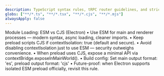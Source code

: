 ```yaml
---
description: TypeScript syntax rules, tRPC router guidelines, and strict typing standards
globs: ["**/*.ts", "**/*.tsx", "**/*.cjs", "**/*.mjs"]
alwaysApply: false
---
```


Module Loading: ESM vs CJS (Electron)
	•	Use ESM for main and renderer processes — modern syntax, async loading, cleaner imports.
	•	Keep preload scripts CJS if contextIsolation: true (default and secure).
	•	Avoid disabling contextIsolation just to use ESM — security outweighs convenience.
	•	When preload uses CJS, expose a minimal API via contextBridge.exposeInMainWorld().
	•	Build config: Set main output format: 'es', preload output format: 'cjs'
	•	Future-proof: when Electron supports isolated ESM preload officially, revisit this rule.
